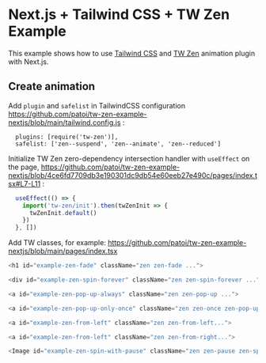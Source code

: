 # Next.js + Tailwind CSS + TW Zen Example

This example shows how to use [Tailwind CSS](https://tailwindcss.com/) and [TW Zen](https://github.com/patoi/tw-zen) animation plugin with Next.js.

## Create animation

Add `plugin` and `safelist` in TailwindCSS configuration https://github.com/patoi/tw-zen-example-nextjs/blob/main/tailwind.config.js :

```text
  plugins: [require('tw-zen')],
  safelist: ['zen--suspend', 'zen--animate', 'zen--reduced']
```

Initialize TW Zen zero-dependency intersection handler with `useEffect` on the page, https://github.com/patoi/tw-zen-example-nextjs/blob/4ce6fd7709db3e190301dc9db54e60eeb27e490c/pages/index.tsx#L7-L11 :

```javascript
  useEffect(() => {
    import('tw-zen/init').then(twZenInit => {
      twZenInit.default()
    })
  }, [])
```

Add TW classes, for example: https://github.com/patoi/tw-zen-example-nextjs/blob/main/pages/index.tsx

```javascript
<h1 id="example-zen-fade" className="zen zen-fade ...">

<div id="example-zen-spin-forever" className="zen zen-spin-forever ...">🌟</div>

<a id="example-zen-pop-up-always" className="zen zen-pop-up ...">

<a id="example-zen-pop-up-only-once" className="zen zen-once zen-pop-up ...">

<a id="example-zen-from-left" className="zen zen-from-left...">

<a id="example-zen-from-left" className="zen zen-from-right...">

<Image id="example-zen-spin-with-pause" className="zen zen-pause zen-spin-forever" ...>
```


